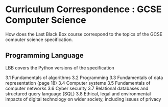 # Curriculum Correspondence : GCSE Computer Science
How does the Last Black Box course correspond to the topics of the GCSE computer science specification.

## Programming Language
LBB covers the Python versions of the specification

3.1 Fundamentals of algorithms
3.2 Programming
3.3 Fundamentals of data representation (page 18)
3.4 Computer systems
3.5 Fundamentals of computer networks
3.6 Cyber security
3.7 Relational databases and structured query language (SQL)
3.8 Ethical, legal and environmental impacts of digital technology on wider society, including issues of privacy